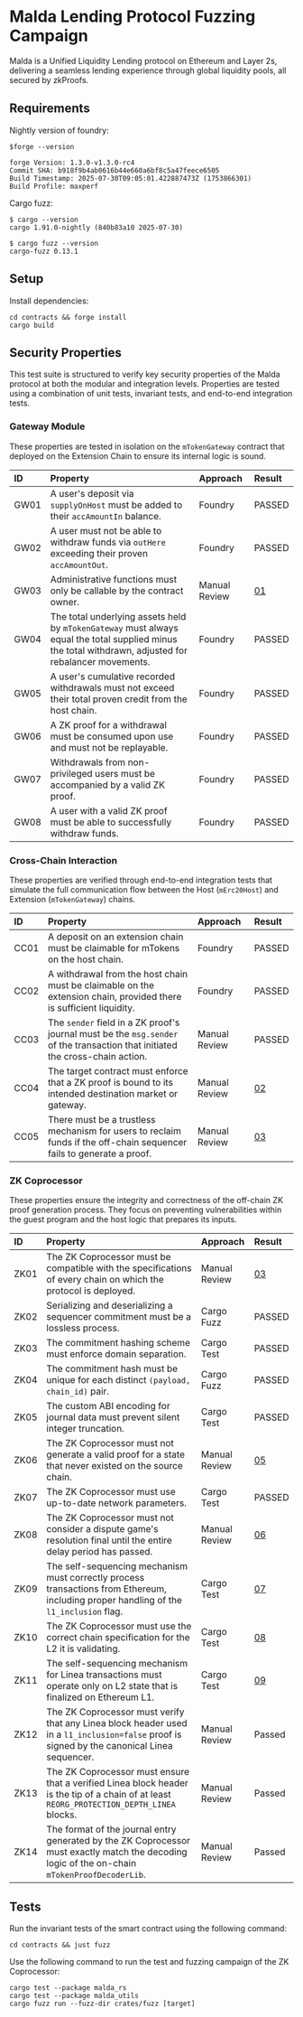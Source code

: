 # Malda Lending Protocol Fuzzing Campaign

Malda is a Unified Liquidity Lending protocol on Ethereum and Layer 2s,
delivering a seamless lending experience through global liquidity pools, all
secured by zkProofs.

## Requirements

Nightly version of foundry:

```shell
$forge --version

forge Version: 1.3.0-v1.3.0-rc4
Commit SHA: b918f9b4ab0616b44e660a6bf8c5a47feece6505
Build Timestamp: 2025-07-30T09:05:01.422887473Z (1753866301)
Build Profile: maxperf
```

Cargo fuzz:

```shell
$ cargo --version
cargo 1.91.0-nightly (840b83a10 2025-07-30)

$ cargo fuzz --version
cargo-fuzz 0.13.1
```

## Setup

Install dependencies:

```shell
cd contracts && forge install
cargo build
```

## Security Properties

This test suite is structured to verify key security properties of the Malda
protocol at both the modular and integration levels. Properties are tested using
a combination of unit tests, invariant tests, and end-to-end integration tests.

### Gateway Module

These properties are tested in isolation on the `mTokenGateway` contract that
deployed on the Extension Chain to ensure its internal logic is sound.

| ID   | Property                                                                                                                                               | Approach      | Result                |
| :--- | :----------------------------------------------------------------------------------------------------------------------------------------------------- | :------------ | :-------------------- |
| GW01 | A user's deposit via `supplyOnHost` must be added to their `accAmountIn` balance.                                                                      | Foundry       | PASSED                |
| GW02 | A user must not be able to withdraw funds via `outHere` exceeding their proven `accAmountOut`.                                                         | Foundry       | PASSED                |
| GW03 | Administrative functions must only be callable by the contract owner.                                                                                  | Manual Review | [01](/findings/01.md) |
| GW04 | The total underlying assets held by `mTokenGateway` must always equal the total supplied minus the total withdrawn, adjusted for rebalancer movements. | Foundry       | PASSED                |
| GW05 | A user's cumulative recorded withdrawals must not exceed their total proven credit from the host chain.                                                | Foundry       | PASSED                |
| GW06 | A ZK proof for a withdrawal must be consumed upon use and must not be replayable.                                                                      | Foundry       | PASSED                |
| GW07 | Withdrawals from non-privileged users must be accompanied by a valid ZK proof.                                                                         | Foundry       | PASSED                |
| GW08 | A user with a valid ZK proof must be able to successfully withdraw funds.                                                                              | Foundry       | PASSED                |

### Cross-Chain Interaction

These properties are verified through end-to-end integration tests that simulate
the full communication flow between the Host (`mErc20Host`) and Extension
(`mTokenGateway`) chains.

| ID   | Property                                                                                                                      | Approach      | Result                |
| :--- | :---------------------------------------------------------------------------------------------------------------------------- | :------------ | :-------------------- |
| CC01 | A deposit on an extension chain must be claimable for mTokens on the host chain.                                              | Foundry       | PASSED                |
| CC02 | A withdrawal from the host chain must be claimable on the extension chain, provided there is sufficient liquidity.            | Foundry       | PASSED                |
| CC03 | The `sender` field in a ZK proof's journal must be the `msg.sender` of the transaction that initiated the cross-chain action. | Manual Review | PASSED                |
| CC04 | The target contract must enforce that a ZK proof is bound to its intended destination market or gateway.                      | Manual Review | [02](/findings/02.md) |
| CC05 | There must be a trustless mechanism for users to reclaim funds if the off-chain sequencer fails to generate a proof.          | Manual Review | [03](/findings/03.md) |

### ZK Coprocessor

These properties ensure the integrity and correctness of the off-chain ZK proof
generation process. They focus on preventing vulnerabilities within the guest
program and the host logic that prepares its inputs.

| ID   | Property                                                                                                                                       | Approach      | Result                |
| :--- | :--------------------------------------------------------------------------------------------------------------------------------------------- | :------------ | :-------------------- |
| ZK01 | The ZK Coprocessor must be compatible with the specifications of every chain on which the protocol is deployed.                                | Manual Review | [03](/findings/03.md) |
| ZK02 | Serializing and deserializing a sequencer commitment must be a lossless process.                                                               | Cargo Fuzz    | PASSED                |
| ZK03 | The commitment hashing scheme must enforce domain separation.                                                                                  | Cargo Test    | PASSED                |
| ZK04 | The commitment hash must be unique for each distinct `(payload, chain_id)` pair.                                                               | Cargo Fuzz    | PASSED                |
| ZK05 | The custom ABI encoding for journal data must prevent silent integer truncation.                                                               | Cargo Test    | PASSED                |
| ZK06 | The ZK Coprocessor must not generate a valid proof for a state that never existed on the source chain.                                         | Manual Review | [05](/findings/05.md) |
| ZK07 | The ZK Coprocessor must use up-to-date network parameters.                                                                                     | Cargo Test    | PASSED                |
| ZK08 | The ZK Coprocessor must not consider a dispute game's resolution final until the entire delay period has passed.                               | Manual Review | [06](/findings/06.md) |
| ZK09 | The self-sequencing mechanism must correctly process transactions from Ethereum, including proper handling of the `l1_inclusion` flag.         | Cargo Test    | [07](/findings/07.md) |
| ZK10 | The ZK Coprocessor must use the correct chain specification for the L2 it is validating.                                                       | Cargo Test    | [08](/findings/08.md) |
| ZK11 | The self-sequencing mechanism for Linea transactions must operate only on L2 state that is finalized on Ethereum L1.                           | Cargo Test    | [09](/findings/09.md) |
| ZK12 | The ZK Coprocessor must verify that any Linea block header used in a `l1_inclusion=false` proof is signed by the canonical Linea sequencer.    | Manual Review | Passed                |
| ZK13 | The ZK Coprocessor must ensure that a verified Linea block header is the tip of a chain of at least `REORG_PROTECTION_DEPTH_LINEA` blocks.     | Manual Review | Passed                |
| ZK14 | The format of the journal entry generated by the ZK Coprocessor must exactly match the decoding logic of the on-chain `mTokenProofDecoderLib`. | Manual Review | Passed                |

## Tests

Run the invariant tests of the smart contract using the following command:

```shell
cd contracts && just fuzz
```

Use the following command to run the test and fuzzing campaign of the ZK
Coprocessor:

```shell
cargo test --package malda_rs
cargo test --package malda_utils
cargo fuzz run --fuzz-dir crates/fuzz [target]
```
